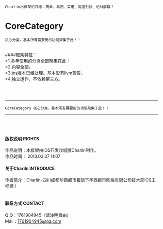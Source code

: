 
    Charlin出框架的目标：简单、易用、实用、高度封装、绝对解耦！

# CoreCategory
    核心分类，基本所有需要用的功能聚集于此！！
<br />
####框架特性：<br />
>1.多年使用的分页全部聚集在此！<br />
>2.内容全部。<br />
>3.ios版本已经处理。基本没有llvm警告。<br />
>4.独立运作，不依赖第三方。<br />

<br /><br />


-----
    CoreCategory 核心分类，基本所有需要用的功能聚集于此！！
-----

<br /><br />

#### 版权说明 RIGHTS <br />
作品说明：本框架由iOS开发攻城狮Charlin制作。<br />
作品时间： 2013.03.07 11:07<br />


#### 关于Chariln INTRODUCE <br />
作者简介：Charlin-四川成都华西都市报旗下华西都市网络有限公司技术部iOS工程师！<br /><br />


#### 联系方式 CONTACT <br />
Q    Q：1761904945（请注明缘由）<br />
Mail：1761904945@qq.com<br />
